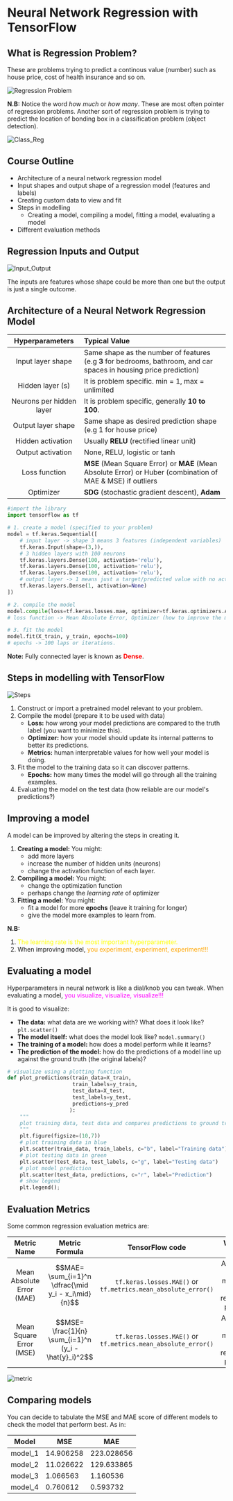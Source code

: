 # Neural Network Regression with TensorFlow

## What is Regression Problem?
These are problems trying to predict a continous value (number) such as house price, cost of health insurance and so on.

![Regression Problem](./images/reg_prob.JPG)

**N.B:** Notice the word *how much* or *how many*. These are most often pointer of regression problems. Another sort of regression problem is trying to predict the location of bonding box in a classification problem (object detection).

![Class_Reg](./images/bb.JPG)

## Course Outline
- Architecture of a neural network regression model
- Input shapes and output shape of a regression model (features and labels)
- Creating custom data to view and fit
- Steps in modelling
    - Creating a model, compiling a model, fitting a model, evaluating a model
- Different evaluation methods

## Regression Inputs and Output

![Input_Output](./images/input_output.JPG)

The inputs are features whose shape could be more than one but the output is just a single outcome.

## Architecture of a Neural Network Regression Model

|Hyperparameters| Typical Value|
|:--------------:|:-------------|
|Input layer shape|Same shape as the number of features (e.g **3** for bedrooms, bathroom, and car spaces in housing price prediction)|
|Hidden layer (s)|It is problem specific. min = 1, max = unlimited|
|Neurons per hidden layer|It is problem specific, generally **10 to 100**.|
|Output layer shape|Same shape as desired prediction shape (e.g 1 for house price)|
|Hidden activation|Usually **RELU** (rectified linear unit)|
|Output activation|None, RELU, logistic or tanh|
|Loss function|**MSE** (Mean Square Error) or **MAE** (Mean Absolute Error) or Huber (combination of MAE & MSE) if outliers|
|Optimizer|**SDG** (stochastic gradient descent), **Adam**|

```py
#import the library
import tensorflow as tf

# 1. create a model (specified to your problem)
model = tf.keras.Sequential([
    # input layer -> shape 3 means 3 features (independent variables)
    tf.keras.Input(shape=(3,)),
    # 3 hidden layers with 100 neurons
    tf.keras.layers.Dense(100, activation='relu'),
    tf.keras.layers.Dense(100, activation='relu'),
    tf.keras.layers.Dense(100, activation='relu'),
    # output layer -> 1 means just a target/predicted value with no activation
    tf.keras.layers.Dense(1, activation=None)
])

# 2. compile the model
model.compile(loss=tf.keras.losses.mae, optimizer=tf.keras.optimizers.Adam(lr=0.001),metrics=['mae'])
# loss function -> Mean Absolute Error, Optimizer (how to improve the model to decrease loss) -> Adam, Learning rate (lr) -> 0.001.

# 3. fit the model
model.fit(X_train, y_train, epochs=100)
# epochs -> 100 laps or iterations.
```

**Note:** Fully connected layer is known as <span style="color:red;font-weight:bolder">Dense</span>.

## Steps in modelling with TensorFlow

![Steps](./images/steps.JPG)

1. Construct or import a pretrained model relevant to your problem.
2. Compile the model (prepare it to be used with data)
    - **Loss:** how wrong your model predictions are compared to the truth label (you want to minimize this).
    - **Optimizer:** how your model should update its internal patterns to better its predictions.
    - **Metrics:** human interpretable values for how well your model is doing.
3. Fit the model to the training data so it can discover patterns.
    - **Epochs:** how many times the model will go through all the training examples.
4. Evaluating the model on the test data (how reliable are our model's predictions?)

## Improving a model
A model can be improved by altering the steps in creating it. 
1. **Creating a model:** You might:
    - add more layers
    - increase the number of hidden units (neurons)
    - change the activation function of each layer.
2. **Compiling a model:** You might:
    - change the optimization function
    - perhaps change the *learning rate* of optimizer
3. **Fitting a model:** You might:
    - fit a model for more **epochs** (leave it training for longer)
    - give the model more examples to learn from.


**N.B:** 

1. <span style="color:yellow">The learning rate is the most important hyperparameter.</span>
2. When improving model, <span style="color:orange">you experiment, experiment, experiment!!!</span>

## Evaluating a model

Hyperparameters in neural network is like a dial/knob you can tweak. When evaluating a model, <span style="color:magenta">you visualize, visualize, visualize!!!</span>

It is good to visualize:
- **The data:** what data are we working with? What does it look like? `plt.scatter()`
- **The model itself:** what does the model look like? `model.summary()`
- **The training of a model:** how does a model perform while it learns?
- **The prediction of the model:** how do the predictions of a model line up against the ground truth (the original labels)?

```py
# visualize using a plotting function
def plot_predictions(train_data=X_train,
                     train_labels=y_train,
                     test_data=X_test,
                     test_labels=y_test,
                     predictions=y_pred
                    ):
    """
    plot training data, test data and compares predictions to ground truth
    """
    plt.figure(figsize=(10,7))
    # plot training data in blue
    plt.scatter(train_data, train_labels, c="b", label="Training data")
    # plot testing data in green
    plt.scatter(test_data, test_labels, c="g", label="Testing data")
    # plot model prediction
    plt.scatter(test_data, predictions, c="r", label="Prediction")
    # show legend
    plt.legend();
```

## Evaluation Metrics
Some common regression evaluation metrics are:

|Metric Name|Metric Formula|TensorFlow code|When to use|
|:---------:|:------------:|:-------------:|:-----:|
|Mean Absolute Error (MAE)|$$MAE= \sum_{i=1}^n \dfrac{\mid y_i - x_i\mid}{n}$$|`tf.keras.losses.MAE()` or `tf.metrics.mean_absolute_error()`|As a great starter metric for any regression problem|
|Mean Square Error (MSE)|$$MSE= \frac{1}{n} \sum_{i=1}^n (y_i - \hat{y}_i)^2$$|`tf.keras.losses.MAE()` or `tf.metrics.mean_absolute_error()`|As a great starter metric for any regression problem|

![metric](./images/metric.JPG)

## Comparing models

You can decide to tabulate the MSE and MAE score of different models to check the model that perform best. As in:

|Model|MSE|MAE|
|-----|---|---|
|model_1|14.906258|223.028656|
|model_2|11.026622|129.633865|
|model_3|1.066563|1.160536|
|model_4|0.760612|0.593732|